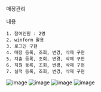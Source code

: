 
매장관리

내용

    1. 참여인원 : 2명
    2. winform 활용
    3. 로그인 구현
    4. 매장 등록, 조회, 변경, 삭제 구현
    5. 지출 등록, 조회, 변경, 삭제 구현
    6. 직원 등록, 조회, 변경, 삭제 구현
    7. 실적 등록, 조회, 변경, 삭제 구현

![image](https://user-images.githubusercontent.com/26050767/87369848-7246fd80-c5bc-11ea-9b4d-87ca1634a8cc.png)
![image](https://user-images.githubusercontent.com/26050767/87369703-1bd9bf00-c5bc-11ea-99ed-9bbf34f487b7.png)
![image](https://user-images.githubusercontent.com/26050767/87369711-1f6d4600-c5bc-11ea-9d01-a1860897c06d.png)
![image](https://user-images.githubusercontent.com/26050767/87369727-2431fa00-c5bc-11ea-9adf-c3bfa4e68f54.png)
